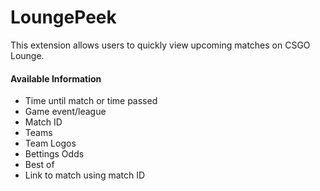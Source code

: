 # LoungePeek

This extension allows users to quickly view upcoming matches on CSGO Lounge.

#### Available Information
- Time until match or time passed
- Game event/league
- Match ID
- Teams
- Team Logos
- Bettings Odds
- Best of
- Link to match using match ID
